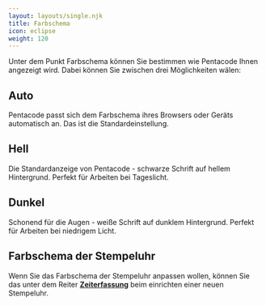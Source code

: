 ```yaml
---
layout: layouts/single.njk
title: Farbschema
icon: eclipse
weight: 120
---
```


Unter dem Punkt Farbschema können Sie bestimmen wie Pentacode Ihnen angezeigt wird. Dabei können Sie zwischen drei Möglichkeiten wälen:

## Auto

Pentacode passt sich dem Farbschema ihres Browsers oder Geräts automatisch an. Das ist die Standardeinstellung.

## Hell

Die Standardanzeige von Pentacode - schwarze Schrift auf hellem Hintergrund. Perfekt für Arbeiten bei Tageslicht.

## Dunkel

Schonend für die Augen - weiße Schrift auf dunklem Hintergrund. Perfekt für Arbeiten bei niedrigem Licht.

## Farbschema der Stempeluhr

Wenn Sie das Farbschema der Stempeluhr anpassen wollen, können Sie das unter dem Reiter [**Zeiterfassung**](/handbuch/zeiterfassung) beim einrichten einer neuen Stempeluhr.
 